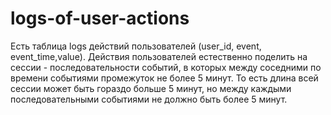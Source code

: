 # logs-of-user-actions

  Есть таблица logs действий пользователей (user_id, event, event_time,value). Действия пользователей естественно поделить на сессии - последовательности событий, в  которых  между  соседними  по времени событиями промежуток не более 5 минут. То есть длина всей сессии может быть гораздо больше 5 минут, но между каждыми последовательными событиями не должно быть более 5 минут.
